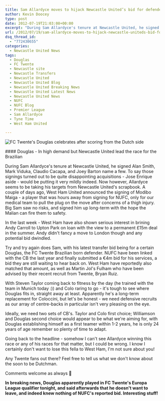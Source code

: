 ```yaml
---
title: Sam Allardyce moves to hijack Newcastle United’s bid for defender
author: Kevin Doocey
type: post
date: 2012-07-19T21:03:08+00:00
excerpt: "During Sam Allardyce's tenure at Newcastle United, he signed Alan Smith, Mark Viduka, Claudio Cacapa, and Joey Barton name a few. To say those signings turned out to be quite.."
url: /2012/07/19/sam-allardyce-moves-to-hijack-newcastle-uniteds-bid-for-defender/
dsq_thread_id:
  - "772430655"
categories:
  - Newcastle United News
tags:
  - Douglas
  - FC Twente
  - Newcastle site
  - Newcastle Transfers
  - Newcastle United
  - Newcastle United Blog
  - Newcastle United Breaking News
  - Newcastle United Latest News
  - Newcastle United News
  - NUFC
  - NUFC Blog
  - Premier League
  - Sam Allardyce
  - Tyne Time
  - West Ham United

---
```

![FC Twente's Douglas celebrates after scoring from the Dutch side](http://www.tynetime.com/wp-content/uploads/2012/07/Douglas-FCTwente-Newcastle.jpg "Douglas-FCTwente-Newcastle")

#### Douglas - In high demand but Newcastle United lead the race for the Brazilian

During Sam Allardyce's tenure at Newcastle United, he signed Alan Smith, Mark Viduka, Claudio Cacapa, and Joey Barton name a few. To say those signings turned out to be quite disappointing acquisitions - Jose Enrique aside - would be putting it very mildly indeed. Now however, Allardyce seems to be taking his targets from Newcastle United's scrapbook. A couple of days ago, West Ham United announced the signing of Modibo Maiga - a player that was hours away from signing for NUFC, only for our medical team to pull the plug on the move after  concerns of a thigh injury. Big Sam saw no risks, and signed him up long-term with the hope the Malian can fire them to safety.

In the last week - West Ham have also shown serious interest in brining Andy Carroll to Upton Park on loan with the view to a permanent £15m deal in the summer. Andy didn't fancy a move to London though and any potential bid dwindled.

Try and try again does Sam, with his latest transfer bid being for a certain Douglas, the FC Twente Brazilian born defender. NUFC have been linked with the CB the last year and finally submitted a €4m bid for his services, a bid they are still waiting to hear back on. West Ham have reportedly also matched that amount, as well as Martin Jol's Fulham who have been advised by their recent recruit from Twente, Bryan Ruiz.

With Steven Taylor coming back to fitness by the day (he trained with the team in Munich today :)) and Colo raring to go - it's tough to see where Douglas fits in, straight away at least. Apparently he's a long-term replacement for Coloccini, but let's be honest - we need defensive recruits as our array of centre-backs in particular isn't very pleasing on the eye.

Ideally, we need two sets of CB's. Taylor and Colo first choice; Williamson and Douglas second choice would appear to be what we're aiming for, with Douglas establishing himself as a first teamer within 1-2 years, he is only 24 years of age remember so plenty of time to adapt.

Going back to the headline - somehow I can't see Allardyce winning this race or any of his races for that matter, but I could be wrong. I know I certainly don't want to lose this fella to West Ham, I'm not sure about you!

Any Twente fans out there? Feel free to tell us what we don't know about the soon to be Dutchman.

Comments welcome as always 🙂

**In breaking news, Douglas apparently played in FC Twente's Europa League qualifier tonight, and said afterwards that he doesn't want to leave, and indeed knew nothing of NUFC's reported bid. Interesting stuff!**
